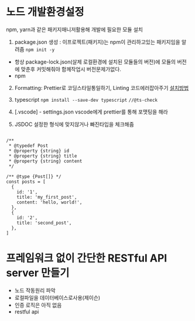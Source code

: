 # 노드 개발환경설정

npm, yarn과 같은 패키지매니저활용해 개발에 필요한 모듈 설치

1. package.json 생성 : 이프로젝트(패키지)는 npm이 관리하고있는 패키지임을 알려줌
   `npm init -y`

- 항상 package-lock.json(살제 로컬환경에 설치된 모듈들의 버전)에 모듈의 버전에 맞춘후 커밋해줘야 함께작업시 버전문제가없다.
- npm

2. Formatting: Prettier로 코딩스타일통일하기, Linting 코드에러잡아주기
   [설치방법](https://dubaiyu.tistory.com/187)

3. typescript
   `npm install --save-dev typescript`
   `//@ts-check`

4. [.vscode] - settings.json
   vscode에게 prettier를 통해 포맷팅을 해라

5. JSDOC
   설정한 형식에 맞지않거나 빠진타입을 체크해줌

```

/**
 * @typedef Post
 * @property {string} id
 * @property {string} title
 * @property {string} content
 */

/** @type {Post[]} */
const posts = [
  {
    id: '1',
    title: 'my_first_post',
    content: 'hello, world!',
  },
  {
    id: '2',
    title: 'second_post',
  },
]
```

# 프레임워크 없이 간단한 RESTful API server 만들기

- 노드 작동원리 파악
- 로컬파일을 데이터베이스로사용(제이슨)
- 인증 로직은 아직 없음
- restful api

